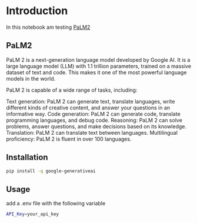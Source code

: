 # Introduction

In this notebook am testing [PaLM2](https://developers.generativeai.google/guide)
## PaLM2
PaLM 2 is a next-generation language model developed by Google AI. It is a large language model (LLM) with 1.1 trillion parameters, trained on a massive dataset of text and code. This makes it one of the most powerful language models in the world.

PaLM 2 is capable of a wide range of tasks, including:

Text generation: PaLM 2 can generate text, translate languages, write different kinds of creative content, and answer your questions in an informative way.
Code generation: PaLM 2 can generate code, translate programming languages, and debug code.
Reasoning: PaLM 2 can solve problems, answer questions, and make decisions based on its knowledge.
Translation: PaLM 2 can translate text between languages.
Multilingual proficiency: PaLM 2 is fluent in over 100 languages.

## Installation
```bash
pip install -q google-generativeai
```
## Usage
add a .env file with the following variable
```bash
API_Key=your_api_key
```


